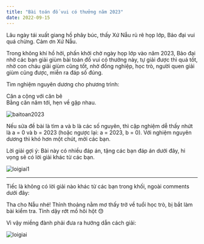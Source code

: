 ```yaml
---
title: "Bài toán đố vui có thưởng năm 2023"
date: 2022-09-15
---
```

Lâu ngày tái xuất giang hồ phây búc, thấy Xứ Nẫu rủ rê họp lớp, Bảo đại vui quá chừng. Cảm ơn Xứ Nẫu.  

Trong không khí hồ hởi, phấn khởi chờ ngày họp lớp vào năm 2023, Bảo đại nhờ các bạn giải giùm bài toán đố vui có thưởng này, tự giải được thì quá tốt, nhờ con cháu giải giùm cũng tốt, nhờ đồng nghiệp, học trò, người quen giải giùm cũng được, miễn ra đáp số đúng.   

Tìm nghiệm nguyên dương cho phương trình:

Căn a cộng với căn bê  
Bằng căn năm tới, hẹn về gặp nhau.

![baitoan2023](https://github.com/user-attachments/assets/fd02fe02-2388-43cd-b33a-0a7dfe1f3400)

Nếu sửa đề bài là tìm a và b là các số nguyên, thì cặp nghiệm dễ thấy nhứt là a = 0 và b = 2023 (hoặc ngược lại: a = 2023, b = 0).
Với nghiệm nguyên dương thì khó hơn một chút, mời các bạn.


Lời giải gợi ý: Bài này có nhiều đáp án, tặng các bạn đáp án dưới đây, hi vọng sẽ có lời giải khác từ các bạn.  

![loigiai1](https://github.com/user-attachments/assets/f3e46221-04ed-4c0c-a755-0027a869d596)   



---

  
Tiếc là không có lời giải nào khác từ các bạn trong khối, ngoài comments dưới đây:

Tha cho Nẫu nhé! Thỉnh thoảng nằm mơ thấy trở về tuổi học trò, bị bắt làm bài kiểm tra. Tỉnh dậy rớt mồ hôi hột 😓   

Vì vậy miềng đành phải đưa ra hướng dẫn cách giải:  

![loigiai](https://github.com/user-attachments/assets/a8f8e73a-1077-492e-9674-01bc1ab88b40)

